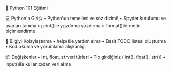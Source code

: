 🐍 Python 101 Eğitimi

💻 Python'a Giriş\\
• Python'un temelleri ve söz dizimi\\
• Spyder kurulumu ve ayarları tanıma
• print()ile yazdırma yazdırma
• format()ile metin biçimlendirme

🧩 Bilgiyi Kolaylaştırma
• help()ile yardım alma
• Basit TODO listesi oluşturma
• Kod okuma ve yorumlama alışkanlığı

📦 Değişkenler
• int, float, strveri türleri
• Tip girdiğiniz ( int(), float(), str())
• input()ile kullanıcıdan veri alma

